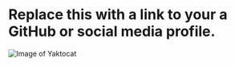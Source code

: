 # Replace this with a link to your a GitHub or social media profile.
![Image of Yaktocat](https://octodex.github.com/images/yaktocat.png)

